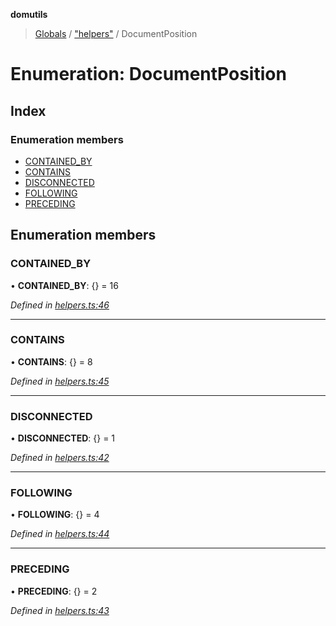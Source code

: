 **domutils**

> [Globals](../README.md) / ["helpers"](../modules/_helpers_.md) / DocumentPosition

# Enumeration: DocumentPosition

## Index

### Enumeration members

-   [CONTAINED_BY](_helpers_.documentposition.md#contained_by)
-   [CONTAINS](_helpers_.documentposition.md#contains)
-   [DISCONNECTED](_helpers_.documentposition.md#disconnected)
-   [FOLLOWING](_helpers_.documentposition.md#following)
-   [PRECEDING](_helpers_.documentposition.md#preceding)

## Enumeration members

### CONTAINED_BY

• **CONTAINED_BY**: {} = 16

_Defined in [helpers.ts:46](https://github.com/fb55/domutils/blob/69eb044/src/helpers.ts#L46)_

---

### CONTAINS

• **CONTAINS**: {} = 8

_Defined in [helpers.ts:45](https://github.com/fb55/domutils/blob/69eb044/src/helpers.ts#L45)_

---

### DISCONNECTED

• **DISCONNECTED**: {} = 1

_Defined in [helpers.ts:42](https://github.com/fb55/domutils/blob/69eb044/src/helpers.ts#L42)_

---

### FOLLOWING

• **FOLLOWING**: {} = 4

_Defined in [helpers.ts:44](https://github.com/fb55/domutils/blob/69eb044/src/helpers.ts#L44)_

---

### PRECEDING

• **PRECEDING**: {} = 2

_Defined in [helpers.ts:43](https://github.com/fb55/domutils/blob/69eb044/src/helpers.ts#L43)_
